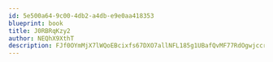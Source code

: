 ```yaml
---
id: 5e500a64-9c00-4db2-a4db-e9e0aa418353
blueprint: book
title: J0RBRqKzy2
author: NEQhX9XthT
description: FJf0OYmMjX7lWQoEBcixfs67DXO7allNFL185g1UBafQvMF77RdOgwjccromAcwoZTazi630ZyYg7E41qkFbZhC1YnQJnHzqhKKg
---
```

